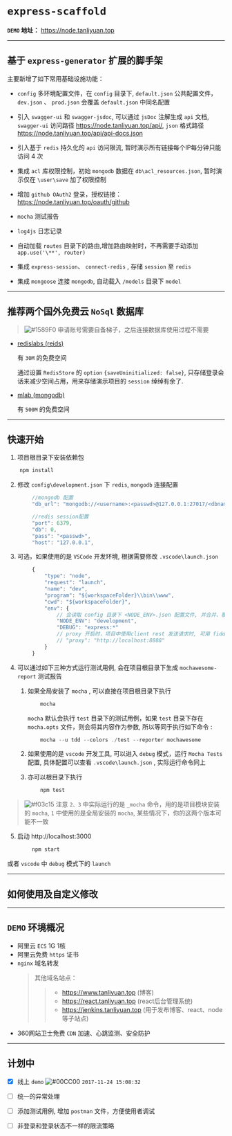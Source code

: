 # `express-scaffold`

**`DEMO` 地址：** https://node.tanliyuan.top

---

## 基于 `express-generator` 扩展的脚手架

主要新增了如下常用基础设施功能：
* `config` 多环境配置文件，在 `config` 目录下, `default.json` 公共配置文件，`dev.json` 、 `prod.json` 会覆盖 `default.json` 中同名配置

* 引入 `swagger-ui` 和 `swagger-jsdoc`, 可以通过 `jsDoc` 注解生成 `api` 文档, `swagger-ui` 访问路径 https://node.tanliyuan.top/api/, `json` 格式路径  https://node.tanliyuan.top/api/api-docs.json

* 引入基于 `redis` 持久化的 `api` 访问限流, 暂时演示所有链接每个IP每分钟只能访问 4 次

* 集成 `acl` 库权限控制，初始 `mongodb` 数据在 `db\acl_resources.json`, 暂时演示仅在 `\user\save` 加了权限控制

* 增加 `github OAuth2` 登录，授权链接：https://node.tanliyuan.top/oauth/github 

* `mocha` 测试报告

* `log4js` 日志记录

* 自动加载 `routes` 目录下的路由,增加路由映射时，不再需要手动添加 `app.use('\**', router)`

* 集成 `express-session`、 `connect-redis` , 存储 `session` 至 `redis`

* 集成 `mongoose` 连接 `mongodb`, 自动载入 `/models` 目录下 `model`

---

## **推荐两个国外免费云 `NoSql` 数据库**
> ![#1589F0](https://placehold.it/15/1589F0/000000?text=+) 申请账号需要自备梯子，之后连接数据库使用过程不需要

* [redislabs (reids)](https://app.redislabs.com)

    有 `30M` 的免费空间 
    
    通过设置 `RedisStore` 的 `option` `{saveUninitialized: false}`, 只存储登录会话来减少空间占用，用来存储演示项目的 `session` 绰绰有余了. 
* [mlab (mongodb)](https://mlab.com)
    
    有 `500M` 的免费空间

---

## 快速开始

1.  项目根目录下安装依赖包

```javascript
    npm install
```

2.  修改 `config\development.json` 下 `redis`, `mongodb` 连接配置

```javascript
        //mongodb 配置
        "db_url": "mongodb://<username>:<passwd>@127.0.0.1:27017/<dbname>",

        //redis session配置
        "port": 6379,
        "db": 0,
        "pass": "<passwd>",
        "host": "127.0.0.1",
```

3. 可选，如果使用的是 `VSCode` 开发环境, 根据需要修改 `.vscode\launch.json`

```javascript
        {
            "type": "node",
            "request": "launch",
            "name": "dev",
            "program": "${workspaceFolder}\\bin\\www",
            "cwd": "${workspaceFolder}",
            "env": {
                // 会读取 config 目录下 <NODE_ENV>.json 配置文件, 并合并、覆盖 default.json 中同名配置
                "NODE_ENV": "development",
                "DEBUG": "express:*"
                // proxy 开启时，项目中使用client rest 发送请求时, 可用 fiddler 等代理抓包, 方便调试
                // "proxy": "http://localhost:8888"
            }
        }
```

4. 可以通过如下三种方式运行测试用例, 会在项目根目录下生成 `mochawesome-report` 测试报告  

    1. 如果全局安装了 `mocha` , 可以直接在项目根目录下执行

        ```javascript
            mocha
        ```
        `mocha` 默认会执行 `test` 目录下的测试用例，如果 `test` 目录下存在 `mocha.opts` 文件，则会将其内容作为参数, 所以等同于执行如下命令 :

        ```javascript
            mocha --u tdd --colors ./test --reporter mochawesome
        ```

    2. 如果使用的是 `vscode` 开发工具, 可以进入 `debug` 模式，运行 `Mocha Tests` 配置, 具体配置可以查看 `.vscode\launch.json` , 实际运行命令同上

    3. 亦可以根目录下执行 
        ```javascript
            npm test
        ```
> ![#f03c15](https://placehold.it/15/f03c15/000000?text=+) 注意 `2、3` 中实际运行的是 `_mocha` 命令，用的是项目模块安装的 `mocha`, `1` 中使用的是全局安装的 `mocha`, 某些情况下，你的这两个版本可能不一致
5. 启动  http://localhost:3000

```javascript
        npm start
```

  或者 `vscode` 中 `debug` 模式下的 `launch`


---


## 如何使用及自定义修改

---

## `DEMO` 环境概况

+ 阿里云 `ECS` 1G 1核
+ 阿里云免费 `https` 证书
+ `nginx` 域名转发
    > 其他域名站点：  
    > > + https://www.tanliyuan.top (博客)
    > > +  https://react.tanliyuan.top (react后台管理系统)
    > > + https://jenkins.tanliyuan.top (用于发布博客、react、node等子站点)
+ 360网站卫士免费 `CDN` 加速、心跳监测、安全防护

---

## 计划中

- [x] 线上 `demo`   ![#00CC00](https://placehold.it/15/00CC00/000000?text=+) `2017-11-24 15:08:32`
- [ ] 统一的异常处理
- [ ] 添加测试用例, 增加 `postman` 文件，方便使用者调试
- [ ] 非登录和登录状态不一样的限流策略



